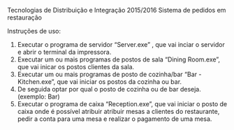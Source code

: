 Tecnologias de Distribuição e Integração
2015/2016
Sistema de pedidos em restauração 


Instruções de uso:
1.    Executar o programa de servidor “Server.exe” , que vai inciar o servidor e abrir o terminal da impressora.
2.    Executar um ou mais programas de postos de sala “Dining Room.exe”, que vai inicar os postos clientes da sala.
3.    Executar um ou mais programas de posto de cozinha/bar “Bar - Kitchen.exe”, que vai iniciar os postos da cozinha ou bar.
4.    De seguida optar por qual o posto de cozinha ou de bar deseja. (exemplo: Bar)
5.    Executar o programa de caixa “Reception.exe”, que vai iniciar o posto de caixa onde é possível atribuir atribuir mesas a clientes do restaurante, pedir a conta para uma mesa e realizar o pagamento de uma mesa.

